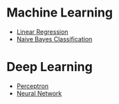 # Machine Learning
* [Linear Regression](Linear%20Regression/linear-regression.md)
* [Naive Bayes Classification](Naive%20Bayes%20Classification/naive-bayes-classification.md)

# Deep Learning
* [Perceptron](Perceptron/Perceptron.md)
* [Neural Network](Neural%20Network/Neural-network.md)
